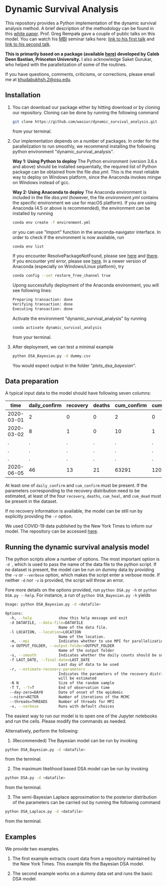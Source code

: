 
# Dynamic Survival Analysis

This repository provides a Python implementation of the dynamic survival analysis method. A brief description of the methodology can be found in this [white paper](https://idi.osu.edu/assets/pdfs/covid_response_white_paper.pdf). Prof. Greg Rempała gave a couple of public talks on this model. You can watch his [MBI](https://mbi.osu.edu/) seminar talks here: [link to his first talk](https://video.mbi.ohio-state.edu/video/player/?id=4888&title=Mathematical+Models+of+Epidemics%3A+Tracking+Coronavirus+using+Dynamic+Survival+Analysis) and [link to his second talk](https://video.mbi.ohio-state.edu/video/player/?id=4891&title=Mathematics+of+Modeling+a+Pandemic%3A+The+Journey+Continues).


**This is primarily based on a package (available [here](https://github.com/calebbastian/epidemic)) developed by Caleb Deen Bastian, Princeton University.** I also acknowledge Saket Gurukar, who helped with the parallelization of some of the routines.


If you have questions, comments, criticisms, or corrections, please email me at [khudabukhsh.2@osu.edu](mailto:khudabukhsh.2@osu.edu).

## Installation
1. You can download our package either by hitting download or by cloning our repository. Cloning can be done by running the following command
	```bash
	git clone https://github.com/wasiur/dynamic_survival_analysis.git
	```
	from your terminal.
 2. Our implementation depends on a number of packages. In order for the parallelization to run smoothly, we recommend installing the following python environment "dynamic_survival_analysis". 
 
	**Way 1: Using Python to deploy** The Python environment  (version 3.6.x and above) should be installed sequentially, the required list of Python package can be obtained from the file _dsa.yml_. This is the most reliable way to deploy on Windows platform, since the Anaconda invokes mingw on Windows instead of gcc.
  
	**Way 2: Using Anaconda to deploy** The Anaconda environment is included in the file _dsa.yml_ (however, the file _environment.yml_ contains the specific environment we use for macOS platform). If you are using Anaconda (4.5 or above is recommended), the environment can be installed by running
	```bash
	conda env create -f environment.yml
	```
	or you can use "Import" function in the anaconda-navigator interface. In order to check if the environment is now available, run
	```bash
	conda env list
	```
	If you encounter ResolvePackageNotFound, please see [here](https://github.com/datitran/object_detector_app/issues/41)  and [there](https://github.com/conda/conda/issues/9611).	If you encounter yml error, please see [here](https://stackoverflow.com/questions/55554431/conda-fails-to-create-environment-from-yml). In a newer version of Anaconda (especially on Windows/Linux platform), try 
	```bash
	conda config --set restore_free_channel true
    ```
	Upong successfully deployment of the Anaconda environment, you will see following lines:
	```bash
	Preparing transaction: done
	Verifying transaction: done
	Executing transaction: done
	```
	Activate the environment "dynamic_survival_analysis" by running
	```bash
	conda activate dynamic_survival_analysis
	```
	from your terminal.
3. After deployment, we can test a minimal example
	```bash
	python DSA_Bayesian.py -d dummy.csv
	```
	You would expect output in the folder "_plots_dsa_bayesian_".



## Data preparation
A typical input data to the model should have following seven columns:

time  | daily_confirm | recovery | deaths |	cum_confirm |	cum_heal |	cum_dead
------------- | ------------- | ------------- | ------------- | ------------- | ------------- | -------------
2020-03-01 |	2 |	0 |	0	| 2	| 0 |	0
2020-03-02 |	8 |	1 |	0 |	10 |	1 |	0 |
. | . | . | . | . | . | .
. | . | . | . | . | . | .
. | . | . | . | . | . | .
2020-06-05 |	46 |	13 |	21	 | 63291	| 1200	| 1037


At least one of ```daily_confirm``` and ```cum_confirm``` must be present. If the parameters corresponding to the recovery distribution need to be estimated, at least of the four ```recovery```, ```deaths```, ```cum_heal```, and ```cum_dead``` must be present in the dataset. 


If no recovery information is available, the model can be still run by explicitly providing the ```-r``` option.

We used COVID-19 data published by the New York Times to inform our model. The repository can be accessed [here](https://github.com/nytimes/covid-19-data).

## Running the dynamic survival analysis model
The python scripts allow a number of options. The most important option is ```-d ```, which is used to pass the name of the data file to the python script. If no dataset is present, the model can be run on dummy data by providing the ```-v``` or ```--verbose``` option, which makes the script enter a verbose mode. If neither ```-d``` nor ```-v``` is provided, the script will throw an error. 

Fore more details on the options provided, run ```python DSA.py -h``` or ```python DSA.py --help```. For instance, a run of ```python DSA_Bayesian.py -h``` yields 
```bash
Usage: python DSA_Bayesian.py -d <datafile>

Options:
  -h, --help            show this help message and exit
  -d DATAFILE, --data-file=DATAFILE
                        Name of the data file.
  -l LOCATION, --location=LOCATION
                        Name of the location.
  -m, --mpi             Indicates whether to use MPI for parallelization.
  -o OUTPUT_FOLDER, --output-folder=OUTPUT_FOLDER
                        Name of the output folder
  -s, --smooth          Indicates whether the daily counts should be smoothed.
  -f LAST_DATE, --final-date=LAST_DATE
                        Last day of data to be used
  -r, --estimate-recovery-parameters
                        Indicates the parameters of the recovery distribution
                        will be estimated
  -N N                  Size of the random sample
  -T T, --T=T           End of observation time
  --day-zero=DAY0       Date of onset of the epidemic
  --niter=NITER         Number of iterations of the MCMC
  --threads=THREADS     Number of threads for MPI
  -v, --verbose         Runs with default choices
```


The easiest way to run our model is to open one of the Jupyter notebooks and run the cells. Please modify the commands as needed.

Alternatively, perform the following: 
1. (Recommended) The Bayesian model can be run by invoking 
```bash
python DSA_Bayesian.py -d <datafile>
```
from the terminal. 

2. The maximum likelihood based DSA model can be run by invoking
```bash
python DSA.py -d <datafile>
```
from the terminal.

3. The semi-Bayesian Laplace approximation to the posterior distribution of the parameters can be carried out by running the following command
```bash
python DSA_Laplace.py -d <datafile>
```
from the terminal.

## Examples
We provide two examples. 
1. The first example extracts count data from a repository maintained by the New York Times. This example fits the Bayesian DSA model. 

2. The second example works on a dummy data set and runs the basic DSA model. 
